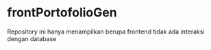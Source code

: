 # frontPortofolioGen
Repository ini hanya menampilkan berupa frontend tidak ada interaksi dengan database
